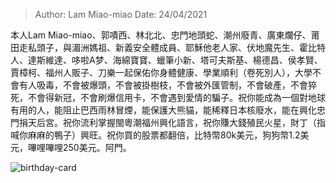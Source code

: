 > Author: Lam Miao-miao
> Date: 24/04/2021



本人Lam Miao-miao、郭嘖西、林北北、忠門地頭蛇、潮州廢青、廣東爛仔、莆田走私頭子，與湄洲媽祖、新義安全體成員、耶穌他老人家、伏地魔先生、霍比特人、達斯維達、哆啦A梦、海綿寶寶、蠟筆小新、塔可夫斯基、楊德昌、侯孝賢、賈樟柯、福州人販子、刀樂一起保佑你身體健康、學業順利（卷死別人），大學不會有人吸毒，不會被爆頭，不會被掛樹枝，不會被外匯管制，不會破產，不會猝死，不會得新冠，不會刷爆信用卡，不會遇到愛情的騙子。祝你能成為一個對地球有用的人，能阻止巴西雨林冒煙，能保護大熊貓，能稀釋日本核廢水，能在興化忠門捐天后宮。祝你流利掌握閩粵潮福州興化語言，祝你賺大錢殖民火星，財丁（指喊你麻麻的鴨子）興旺。祝你買的股票都翻倍，比特幣80k美元，狗狗幣1.2美元，嗶哩嗶哩250美元。阿門。

![birthday-card](../assets/telegram-cloud-photo-size-5-6138470334819577322-y.jpg)